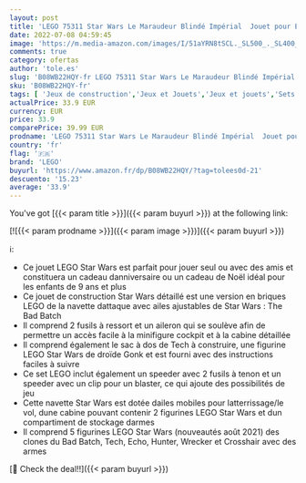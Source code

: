 ```yaml
---
layout: post
title: 'LEGO 75311 Star Wars Le Maraudeur Blindé Impérial  Jouet pour Enfants de 8 Ans et Plus  avec 4 Figurines'
date: 2022-07-08 04:59:45
image: 'https://m.media-amazon.com/images/I/51aYRN8tSCL._SL500_._SL400_.jpg'
comments: true
category: ofertas
author: 'tole.es'
slug: 'B08WB22HQY-fr LEGO 75311 Star Wars Le Maraudeur Blindé Impérial Jouet...'
sku: 'B08WB22HQY-fr'
tags: [ 'Jeux de construction','Jeux et Jouets','Jeux et jouets','Sets de jeux de construction','lego','🇫🇷', ]
actualPrice: 33.9 EUR
currency: EUR
price: 33.9
comparePrice: 39.99 EUR
prodname: 'LEGO 75311 Star Wars Le Maraudeur Blindé Impérial  Jouet pour Enfants de 8 Ans et Plus  avec 4 Figurines'
country: 'fr'
flag: '🇫🇷'
brand: 'LEGO'
buyurl: 'https://www.amazon.fr/dp/B08WB22HQY/?tag=tolees0d-21'
descuento: '15.23'
average: '33.9'
---
```


You've got [{{< param title >}}]({{< param buyurl >}}) at the following link:

[![{{< param prodname >}}]({{< param image >}})]({{< param buyurl >}})

ℹ️:

- Ce jouet LEGO Star Wars est parfait pour jouer seul ou avec des amis et constituera un cadeau danniversaire ou un cadeau de Noël idéal pour les enfants de 9 ans et plus
- Ce jouet de construction Star Wars détaillé est une version en briques LEGO de la navette dattaque avec ailes ajustables de Star Wars : The Bad Batch
- Il comprend 2 fusils à ressort et un aileron qui se soulève afin de permettre un accès facile à la minifigure cockpit et à la cabine détaillée
- Il comprend également le sac à dos de Tech à construire, une figurine LEGO Star Wars de droïde Gonk et est fourni avec des instructions faciles à suivre
- Ce set LEGO inclut également un speeder avec 2 fusils à tenon et un speeder avec un clip pour un blaster, ce qui ajoute des possibilités de jeu
- Cette navette Star Wars est dotée dailes mobiles pour latterrissage/le vol, dune cabine pouvant contenir 2 figurines LEGO Star Wars et dun compartiment de stockage darmes
- Il comprend 5 figurines LEGO Star Wars (nouveautés août 2021) des clones du Bad Batch, Tech, Echo, Hunter, Wrecker et Crosshair avec des armes

[🛒 Check the deal!!]({{< param buyurl >}})
